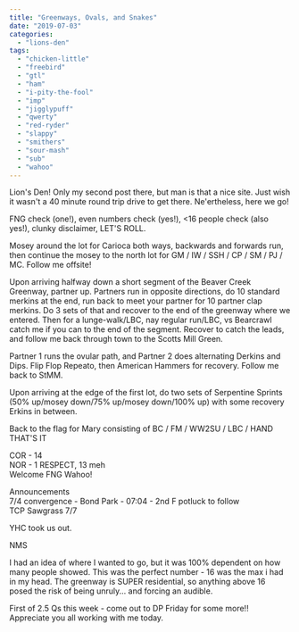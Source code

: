 ```yaml
---
title: "Greenways, Ovals, and Snakes"
date: "2019-07-03"
categories: 
  - "lions-den"
tags: 
  - "chicken-little"
  - "freebird"
  - "gtl"
  - "ham"
  - "i-pity-the-fool"
  - "imp"
  - "jigglypuff"
  - "qwerty"
  - "red-ryder"
  - "slappy"
  - "smithers"
  - "sour-mash"
  - "sub"
  - "wahoo"
---
```


Lion's Den! Only my second post there, but man is that a nice site. Just wish it wasn't a 40 minute round trip drive to get there. Ne'ertheless, here we go!

FNG check (one!), even numbers check (yes!), <16 people check (also yes!), clunky disclaimer, LET'S ROLL.

Mosey around the lot for Carioca both ways, backwards and forwards run, then continue the mosey to the north lot for GM / IW / SSH / CP / SM / PJ / MC. Follow me offsite!

Upon arriving halfway down a short segment of the Beaver Creek Greenway, partner up. Partners run in opposite directions, do 10 standard merkins at the end, run back to meet your partner for 10 partner clap merkins. Do 3 sets of that and recover to the end of the greenway where we entered. Then for a lunge-walk/LBC, nay regular run/LBC, vs Bearcrawl catch me if you can to the end of the segment. Recover to catch the leads, and follow me back through town to the Scotts Mill Green.

Partner 1 runs the ovular path, and Partner 2 does alternating Derkins and Dips. Flip Flop Repeato, then American Hammers for recovery. Follow me back to StMM.

Upon arriving at the edge of the first lot, do two sets of Serpentine Sprints (50% up/mosey down/75% up/mosey down/100% up) with some recovery Erkins in between.

Back to the flag for Mary consisting of BC / FM / WW2SU / LBC / HAND THAT'S IT

COR - 14  
NOR - 1 RESPECT, 13 meh  
Welcome FNG Wahoo!

Announcements  
7/4 convergence - Bond Park - 07:04 - 2nd F potluck to follow  
TCP Sawgrass 7/7

YHC took us out.

NMS  
  
I had an idea of where I wanted to go, but it was 100% dependent on how many people showed. This was the perfect number - 16 was the max i had in my head. The greenway is SUPER residential, so anything above 16 posed the risk of being unruly... and forcing an audible.  
  
First of 2.5 Qs this week - come out to DP Friday for some more!! Appreciate you all working with me today.
